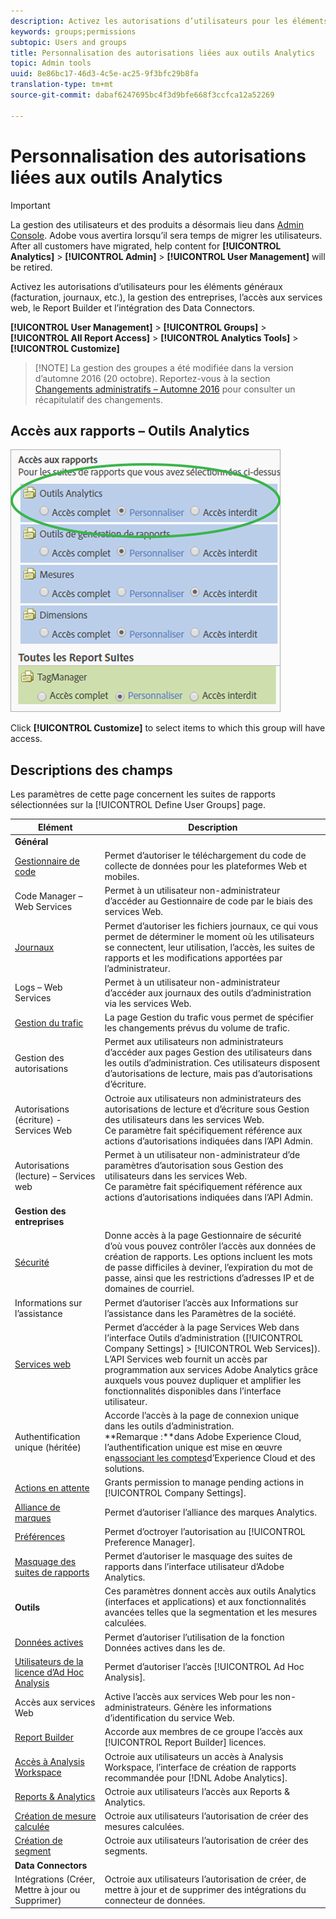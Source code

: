 ```yaml
---
description: Activez les autorisations d’utilisateurs pour les éléments généraux (facturation, journaux, etc.), la gestion des entreprises, l’accès aux services web, le Report Builder et l’intégration des Data Connectors.
keywords: groups;permissions
subtopic: Users and groups
title: Personnalisation des autorisations liées aux outils Analytics
topic: Admin tools
uuid: 8e86bc17-46d3-4c5e-ac25-9f3bfc29b8fa
translation-type: tm+mt
source-git-commit: dabaf6247695bc4f3d9bfe668f3ccfca12a52269

---
```



# Personnalisation des autorisations liées aux outils Analytics

>[!IMPORTANT]
>
>La gestion des utilisateurs et des produits a désormais lieu dans [Admin Console](https://helpx.adobe.com/fr/enterprise/using/admin-console.html). Adobe vous avertira lorsqu’il sera temps de migrer les utilisateurs. After all customers have migrated, help content for **[!UICONTROL Analytics]** > **[!UICONTROL Admin]** > **[!UICONTROL User Management]** will be retired.

Activez les autorisations d’utilisateurs pour les éléments généraux (facturation, journaux, etc.), la gestion des entreprises, l’accès aux services web, le Report Builder et l’intégration des Data Connectors.

**[!UICONTROL User Management]** > **[!UICONTROL Groups]** > **[!UICONTROL All Report Access]** > **[!UICONTROL Analytics Tools]** > **[!UICONTROL Customize]**

>[!NOTE] La gestion des groupes a été modifiée dans la version d’automne 2016 (20 octobre). Reportez-vous à la section [Changements administratifs – Automne 2016](/help/admin/user-management2/c-user-management/permissions-changes.md) pour consulter un récapitulatif des changements.

## Accès aux rapports – Outils Analytics

![](assets/report-access-analytics-tools.png)

Click **[!UICONTROL Customize]** to select items to which this group will have access.

## Descriptions des champs

Les paramètres de cette page concernent les suites de rapports sélectionnées sur la [!UICONTROL Define User Groups] page.

| Elément | Description |
|--- |--- |
| **Général** |  |
| [Gestionnaire de code](/help/admin/admin/code-manager-admin.md) | Permet d’autoriser le téléchargement du code de collecte de données pour les plateformes Web et mobiles. |
| Code Manager – Web Services | Permet à un utilisateur non-administrateur d’accéder au Gestionnaire de code par le biais des services Web. |
| [Journaux](/help/admin/admin/logs.md) | Permet d’autoriser les fichiers journaux, ce qui vous permet de déterminer le moment où les utilisateurs se connectent, leur utilisation, l’accès, les suites de rapports et les modifications apportées par l’administrateur. |
| Logs – Web Services | Permet à un utilisateur non-administrateur d’accéder aux journaux des outils d’administration via les services Web. |
| [Gestion du trafic](/help/admin/c-traffic-management/traffic-management.md) | La page Gestion du trafic vous permet de spécifier les changements prévus du volume de trafic. |
| Gestion des autorisations | Permet aux utilisateurs non administrateurs d’accéder aux pages Gestion des utilisateurs dans les outils d’administration. Ces utilisateurs disposent d’autorisations de lecture, mais pas d’autorisations d’écriture. |
| Autorisations (écriture) - Services Web | Octroie aux utilisateurs non administrateurs des autorisations de lecture et d’écriture sous Gestion des utilisateurs dans les services Web.<br>Ce paramètre fait spécifiquement référence aux actions d’autorisations indiquées dans l’API Admin. |
| Autorisations (lecture) – Services web | Permet à un utilisateur non-administrateur d’de paramètres d’autorisation sous Gestion des utilisateurs dans les services Web.<br>Ce paramètre fait spécifiquement référence aux actions d’autorisations indiquées dans l’API Admin. |
| **Gestion des entreprises** |  |
| [Sécurité](/help/admin/company/security-manager.md) | Donne accès à la page Gestionnaire de sécurité d’où vous pouvez contrôler l’accès aux données de création de rapports. Les options incluent les mots de passe difficiles à deviner, l’expiration du mot de passe, ainsi que les restrictions d’adresses IP et de domaines de courriel. |
| Informations sur l’assistance | Permet d’autoriser l’accès aux Informations sur l’assistance dans les Paramètres de la société. |
| [Services web](/help/admin/company/web-services-admin.md) | Permet d’accéder à la page Services Web dans l’interface Outils d’administration ([!UICONTROL Company Settings] > [!UICONTROL Web Services]).<br>L’API Services web fournit un accès par programmation aux services Adobe Analytics grâce auxquels vous pouvez dupliquer et amplifier les fonctionnalités disponibles dans l’interface utilisateur. |
| Authentification unique (héritée) | Accorde l’accès à la page de connexion unique dans les outils d’administration.<br>**Remarque :**dans Adobe Experience Cloud, l’authentification unique est mise en œuvre en[associant les comptes](https://marketing.adobe.com/resources/help/fr_FR/mcloud/organizations.html)d’Experience Cloud et des solutions. |
| [Actions en attente](/help/admin/company/pending-actions-admin.md) | Grants permission to manage pending actions in [!UICONTROL Company Settings]. |
| [Alliance de marques](/help/admin/company/co-branding-admin.md) | Permet d’autoriser l’alliance des marques Analytics. |
| [Préférences](/help/admin/admin/preferences-manager.md) | Permet d’octroyer l’autorisation au [!UICONTROL Preference Manager]. |
| [Masquage des suites de rapports](/help/admin/company/c-hide-report-suites.md) | Permet d’autoriser le masquage des suites de rapports dans l’interface utilisateur d’Adobe Analytics. |
| **Outils** | Ces paramètres donnent accès aux outils Analytics (interfaces et applications) et aux fonctionnalités avancées telles que la segmentation et les mesures calculées. |
| [Données actives](https://marketing.adobe.com/resources/help/fr_FR/reference/data_latency.html) | Permet d’autoriser l’utilisation de la fonction Données actives dans les  de. |
| [Utilisateurs de la licence d’Ad Hoc Analysis](https://marketing.adobe.com/resources/help/fr_FR/dsc/) | Permet d’autoriser l’accès [!UICONTROL Ad Hoc Analysis]. |
| Accès aux services Web | Active l’accès aux services Web pour les non-administrateurs. Génère les informations d’identification du service Web. |
| [Report Builder](https://marketing.adobe.com/resources/help/fr_FR/arb/setup.html) | Accorde aux membres de ce groupe l’accès aux [!UICONTROL Report Builder] licences. |
| [Accès à Analysis Workspace](https://marketing.adobe.com/resources/help/fr_FR/analytics/analysis-workspace/) | Octroie aux utilisateurs un accès à Analysis Workspace, l’interface de création de rapports recommandée pour [!DNL Adobe Analytics]. |
| [Reports &amp; Analytics](https://marketing.adobe.com/resources/help/fr_FR/sc/user/) | Octroie aux utilisateurs l’accès aux Reports &amp; Analytics. |
| [Création de mesure calculée](https://marketing.adobe.com/resources/help/fr_FR/analytics/calcmetrics/) | Octroie aux utilisateurs l’autorisation de créer des mesures calculées. |
| [Création de segment](https://marketing.adobe.com/resources/help/fr_FR/analytics/segment/) | Octroie aux utilisateurs l’autorisation de créer des segments. |
| **Data Connectors** |  |
| Intégrations (Créer, Mettre à jour ou Supprimer) | Octroie aux utilisateurs l’autorisation de créer, de mettre à jour et de supprimer des intégrations du connecteur de données. |
